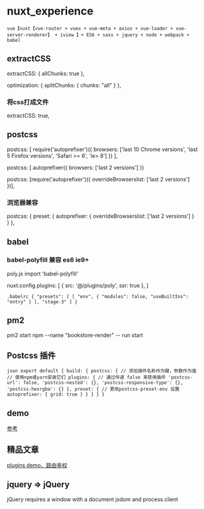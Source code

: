 # nuxt_experience

``
vue【nuxt【vue-router + vuex + vue-meta + axios + vue-loader + vue-server-renderer】 + iview 】+ ES6 + sass + jquery + node + webpack + babel
``

## extractCSS


extractCSS: { allChunks: true },

optimization: { splitChunks: { chunks: "all" } },

### 将css打成文件
extractCSS: true,


## postcss


postcss: [
  require('autoprefixer')({ browsers: ['last 10 Chrome versions', 'last 5 Firefox versions', 'Safari >= 6', 'ie> 8'] })
],

postcss: [ autoprefixer({ browsers: ['last 2 versions'] })

postcss: [require('autoprefixer')({
  overrideBrowserslist: ['last 2 versions']
})],

### 浏览器兼容
postcss: {
  preset: {
    autoprefixer: {
      overrideBrowserslist: ['last 2 versions']
    }
  }
},


## babel

### babel-polyfill 兼容 es6 ie9+

poly.js
import 'babel-polyfill'

nuxt.config
plugins: [
  { src: '@/plugins/poly', ssr: true },
]

``.babelrc
{
  "presets": [
    [
      "env",
      {
        "modules": false,
        "useBuiltIns": "entry"
      }
    ],
    "stage-3"
  ]
}
``

## pm2
pm2 start npm --name "bookstore-render" -- run start


## Postcss 插件

``json
export default {
  build: {
    postcss: {
      // 添加插件名称作为键，参数作为值
      // 使用npm或yarn安装它们
      plugins: {
        // 通过传递 false 来禁用插件
        'postcss-url': false,
        'postcss-nested': {},
        'postcss-responsive-type': {},
        'postcss-hexrgba': {}
      },
      preset: {
        // 更改postcss-preset-env 设置
        autoprefixer: {
          grid: true
        }
      }
    }
  }
}
``

## demo
[参考](https://github.com/wmui/essay)

## 精品文章
[plugins demo、路由鉴权](https://segmentfault.com/a/1190000012280812)

## jquery => jQuery
jQuery requires a window with a document
jsdom and process.client